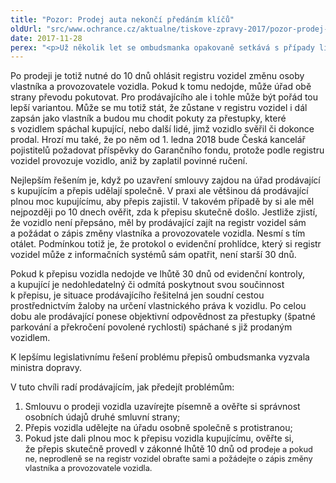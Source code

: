```yaml
---
title: "Pozor: Prodej auta nekončí předáním klíčů"
oldUrl: "src/www.ochrance.cz/aktualne/tiskove-zpravy-2017/pozor-prodej-auta-nekonci-predanim-klicu"
date: 2017-11-28
perex: "<p>Už několik let se ombudsmanka opakovaně setkává s případy lidí, kteří prodali auto a neohlídali si, jestli došlo i k jeho přepisu na nového vlastníka v registru vozidel. Administrativně tak zůstávají vlastníky s povinností platit povinné ručení nebo pokuty za přestupky způsobené kupujícím.</p>"
---
```


<!-- imported from the old website -->

<p>Po prodeji je totiž nutné do 10 dnů ohlásit registru vozidel změnu osoby vlastníka a provozovatele vozidla. Pokud k tomu nedojde, může úřad obě strany převodu pokutovat. Pro prodávajícího ale i tohle může být pořád tou lepší variantou. Může se mu totiž stát, že zůstane v registru vozidel i dál zapsán jako vlastník a budou mu chodit pokuty za přestupky, které s vozidlem spáchal kupující, nebo další lidé, jimž vozidlo svěřil či dokonce prodal. Hrozí mu také, že po něm od 1. ledna 2018 bude Česká kancelář pojistitelů požadovat příspěvky do Garančního fondu, protože podle registru vozidel provozuje vozidlo, aniž by zaplatil povinné ručení.</p> <p>Nejlepším řešením je, když po uzavření smlouvy zajdou na úřad prodávající s kupujícím a přepis udělají společně. V praxi ale většinou dá prodávající plnou moc kupujícímu, aby přepis zajistil. V takovém případě by si ale měl nejpozději po 10 dnech ověřit, zda k přepisu skutečně došlo. Jestliže zjistí, že vozidlo není přepsáno, měl by prodávající zajít na registr vozidel sám a požádat o zápis změny vlastníka a provozovatele vozidla. Nesmí s tím otálet. Podmínkou totiž je, že protokol o evidenční prohlídce, který si registr vozidel může z informačních systémů sám opatřit, není starší 30 dnů.</p> <p>Pokud k přepisu vozidla nedojde ve lhůtě 30 dnů od evidenční kontroly, a kupující je nedohledatelný či odmítá poskytnout svou součinnost k přepisu, je situace prodávajícího řešitelná jen soudní cestou prostřednictvím žaloby na určení vlastnického práva k vozidlu. Po celou dobu ale prodávající ponese objektivní odpovědnost za přestupky (špatné parkování a překročení povolené rychlosti) spáchané s již prodaným vozidlem.  </p> <p>K lepšímu legislativnímu řešení problému přepisů ombudsmanka vyzvala ministra dopravy.</p> <p>V tuto chvíli radí prodávajícím, jak předejít problémům:</p><ol><li>Smlouvu o prodeji vozidla uzavírejte písemně a ověřte si správnost osobních údajů druhé smluvní strany;</li><li>Přepis vozidla udělejte na úřadu osobně společně s protistranou;</li><li>Pokud jste dali plnou moc k přepisu vozidla kupujícímu, ověřte si, že přepis skutečně provedl v zákonné lhůtě 10 dnů od prod<span style="font-size: 12.8px;">eje a pokud ne, neprodleně se na registr vozidel obraťte sami a požádejte o zápis změny vlastníka a provozovatele vozidla.</span></li></ol>

